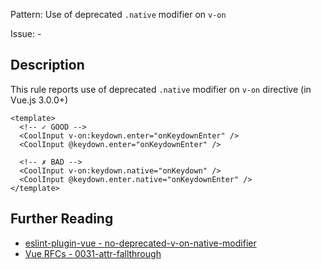 Pattern: Use of deprecated `.native` modifier on `v-on`

Issue: -

## Description

This rule reports use of deprecated `.native` modifier on `v-on` directive (in Vue.js 3.0.0+)

<eslint-code-block :rules="{'vue/no-deprecated-v-on-native-modifier': ['error']}">

```vue
<template>
  <!-- ✓ GOOD -->
  <CoolInput v-on:keydown.enter="onKeydownEnter" />
  <CoolInput @keydown.enter="onKeydownEnter" />

  <!-- ✗ BAD -->
  <CoolInput v-on:keydown.native="onKeydown" />
  <CoolInput @keydown.enter.native="onKeydownEnter" />
</template>
```

</eslint-code-block>

## Further Reading

* [eslint-plugin-vue - no-deprecated-v-on-native-modifier](https://eslint.vuejs.org/rules/no-deprecated-v-on-native-modifier.html)
* [Vue RFCs - 0031-attr-fallthrough](https://github.com/vuejs/rfcs/blob/master/active-rfcs/0031-attr-fallthrough.md)
